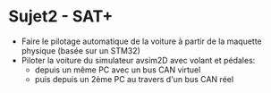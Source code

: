 # Sujet2 - SAT+

- Faire le pilotage automatique de la voiture à partir de la maquette physique (basée sur un STM32)
- Piloter la voiture du simulateur avsim2D avec volant et pédales:
  - depuis un même PC avec un bus CAN virtuel
  - puis depuis un 2ème PC au travers d'un bus CAN réel
